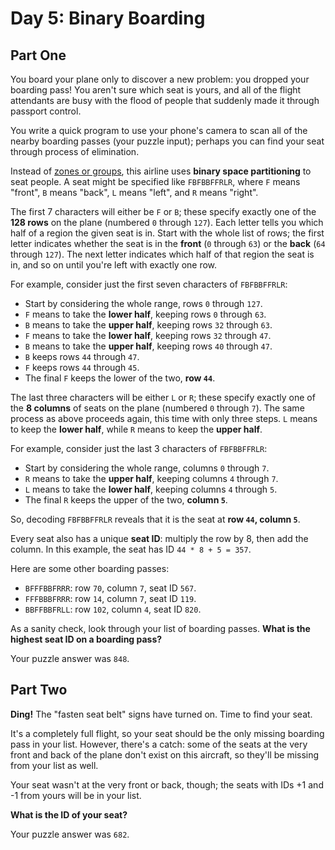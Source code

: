 # Day 5: Binary Boarding

## Part One

You board your plane only to discover a new problem: you dropped your
boarding pass! You aren't sure which seat is yours, and all of the
flight attendants are busy with the flood of people that suddenly made
it through passport control.

You write a quick program to use your phone's camera to scan all of the
nearby boarding passes (your puzzle input); perhaps you can find your
seat through process of elimination.

Instead of [zones or groups](https://www.youtube.com/watch?v=oAHbLRjF0vo), this airline uses
**binary space partitioning** to seat people. A seat might be specified
like `FBFBBFFRLR`, where `F` means "front", `B` means "back", `L` means
"left", and `R` means "right".

The first 7 characters will either be `F` or `B`; these specify exactly
one of the **128 rows** on the plane (numbered `0` through `127`). Each
letter tells you which half of a region the given seat is in. Start with
the whole list of rows; the first letter indicates whether the seat is
in the **front** (`0` through `63`) or the **back** (`64` through `127`).
The next letter indicates which half of that region the seat is in, and
so on until you're left with exactly one row.

For example, consider just the first seven characters of `FBFBBFFRLR`:

-   Start by considering the whole range, rows `0` through `127`.
-   `F` means to take the **lower half**, keeping rows `0` through `63`.
-   `B` means to take the **upper half**, keeping rows `32` through `63`.
-   `F` means to take the **lower half**, keeping rows `32` through `47`.
-   `B` means to take the **upper half**, keeping rows `40` through `47`.
-   `B` keeps rows `44` through `47`.
-   `F` keeps rows `44` through `45`.
-   The final `F` keeps the lower of the two, **row `44`**.

The last three characters will be either `L` or `R`; these specify
exactly one of the **8 columns** of seats on the plane (numbered `0`
through `7`). The same process as above proceeds again, this time with
only three steps. `L` means to keep the **lower half**, while `R` means to
keep the **upper half**.

For example, consider just the last 3 characters of `FBFBBFFRLR`:

-   Start by considering the whole range, columns `0` through `7`.
-   `R` means to take the **upper half**, keeping columns `4` through `7`.
-   `L` means to take the **lower half**, keeping columns `4` through `5`.
-   The final `R` keeps the upper of the two, **column `5`**.

So, decoding `FBFBBFFRLR` reveals that it is the seat at **row `44`,
column `5`**.

Every seat also has a unique **seat ID**: multiply the row by 8, then add
the column. In this example, the seat has ID `44 * 8 + 5 = 357`.

Here are some other boarding passes:

-   `BFFFBBFRRR`: row `70`, column `7`, seat ID `567`.
-   `FFFBBBFRRR`: row `14`, column `7`, seat ID `119`.
-   `BBFFBBFRLL`: row `102`, column `4`, seat ID `820`.

As a sanity check, look through your list of boarding passes. **What is
the highest seat ID on a boarding pass?**

Your puzzle answer was `848`.

## Part Two

**Ding!** The "fasten seat belt" signs have turned on. Time to find your
seat.

It's a completely full flight, so your seat should be the only missing
boarding pass in your list. However, there's a catch: some of the seats
at the very front and back of the plane don't exist on this aircraft, so
they'll be missing from your list as well.

Your seat wasn't at the very front or back, though; the seats with IDs
+1 and -1 from yours will be in your list.

**What is the ID of your seat?**

Your puzzle answer was `682`.
